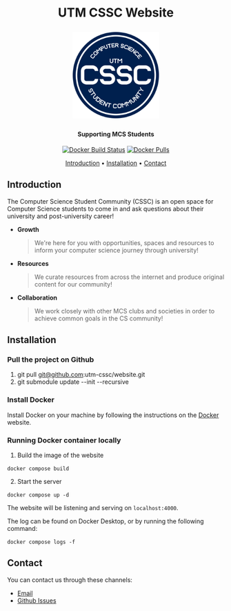 <h1 align="center">
  <p align="center">UTM CSSC Website</p>
  <p align="center" width="100%">
  <a href="https://cssc.utm.utoronto.ca/">
    <img src="/assets/logo/cssc-logo.svg" width="200px" align="center">
  </a>
  </p>
  <h4 align="center">Supporting MCS Students</h4>
  <p align="center" width="100%">
    <a href="https://cssc.utm.utoronto.ca/"></a>
  </p>
</h1>
<p align="center">
  <a href="https://hub.docker.com/r/utmcssc/website"><img src="https://img.shields.io/docker/cloud/build/utmcssc/website" alt="Docker Build Status"></a>
  <a href="https://hub.docker.com/r/utmcssc/website"><img src="https://img.shields.io/docker/pulls/utmcssc/website" alt="Docker Pulls"></a>
</p>

<p align="center">
  <a href="#introduction">Introduction</a> •
  <a href="#installation">Installation</a> •
  <a href="#contact">Contact</a>
</p>

## Introduction

The Computer Science Student Community (CSSC) is an open space for Computer
Science students to come in and ask questions about their university and
post-university career!

- **Growth**

  > We're here for you with opportunities, spaces and resources to inform your
  > computer science journey through university!

- **Resources**

  > We curate resources from across the internet and produce original content
  > for our community!

- **Collaboration**
  > We work closely with other MCS clubs and societies in order to achieve
  > common goals in the CS community!

## Installation

### Pull the project on Github

1. git pull git@github.com:utm-cssc/website.git
2. git submodule update --init --recursive

### Install Docker

Install Docker on your machine by following the instructions on the [Docker](https://docs.docker.com/get-docker/) website.

### Running Docker container locally

1. Build the image of the website

```
docker compose build
```

2. Start the server

```
docker compose up -d
```

The website will be listening and serving on `localhost:4000`.

The log can be found on Docker Desktop, or by running the following command:

```
docker compose logs -f
```

## Contact

You can contact us through these channels:

- [Email](mailto:cssc.utm@utoronto.ca)
- [Github Issues](https://github.com/utm-cssc/website/issues)
